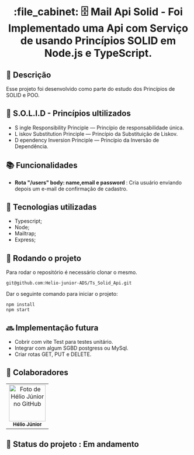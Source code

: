 # 

<h1 align="center">:file_cabinet: 🗄️ Mail Api Solid - Foi Implementado uma Api com Serviço de  usando Princípios SOLID em Node.js e TypeScript.</h1>

## :memo: Descrição
Esse projeto foi desenvolvido como parte do estudo dos Princípios de SOLID e POO. 
## :memo: S.O.L.I.D - Princípios ultilizados
* S ingle Responsibility Principle — Princípio de responsabilidade única.
* L iskov Substitution Principle — Princípio da Substituição de Liskov.
* D ependency Inversion Principle — Princípio da Inversão de Dependência.

## :books: Funcionalidades
* <b> Rota "/users" body: name,email e password </b>: Cria usuário enviando depois um e-mail de confirmação de cadastro.

## :wrench: Tecnologias utilizadas
* Typescript;
* Node;
* Mailtrap;
* Express;

## :rocket: Rodando o projeto
Para rodar o repositório é necessário clonar o mesmo.
```
git@github.com:Helio-junior-ADS/Ts_Solid_Api.git
```
Dar o seguinte comando para iniciar o projeto:
```
npm install
npm start
```

## :soon: Implementação futura
* Cobrir com vite Test para testes unitário.
* Integrar com algum SGBD postgress ou MySql.
* Criar rotas GET, PUT e DELETE.

## :handshake: Colaboradores
<table>
  <tr>
    <td align="center">
      <a href="https://github.com/Helio-junior-ADS">
        <img src="https://cdn.jsdelivr.net/gh/alohe/avatars/png/memo_24.png" width="100px;" alt="Foto de Hélio Júnior no GitHub"/><br>
        <sub>
          <b>Hélio Júnior</b>
        </sub>
      </a>
    </td>
  </tr>
</table>

## :dart: Status do projeto : Em andamento
